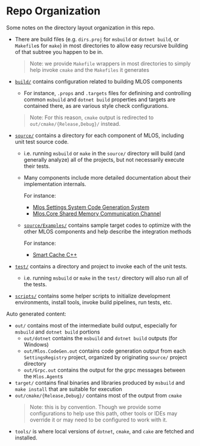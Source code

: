 # Repo Organization

Some notes on the directory layout organization in this repo.

- There are build files (e.g. `dirs.proj` for `msbuild` or `dotnet build`, or `Makefile`s for `make`) in most directories to allow easy recursive building of that subtree you happen to be in.
  > Note: we provide `Makefile` wrappers in most directories to simply help invoke `cmake` and the `Makefiles` it generates
- [`build/`](../build/#mlos-github-tree-view) contains configuration related to building MLOS components
  - For instance, `.props` and `.targets` files for definining and controlling common `msbuild` and `dotnet build` properties and targets are contained there, as are various style check configurations.
  > Note: For this reason, `cmake` output is redirected to `out/cmake/{Release,Debug}/` instead.
- [`source/`](../source/#mlos-github-tree-view) contains a directory for each component of MLOS, including unit test source code.
  - i.e. running `msbuild` or `make` in the `source/` directory will build (and generally analyze) all of the projects, but not necessarily execute their tests.

  - Many components include more detailed documentation about their implementation internals.

    For instance:

    - [Mlos Settings System Code Generation System](../source/Mlos.SettingsSystem.CodeGen/)
    - [Mlos.Core Shared Memory Communication Channel](../source/Mlos.Core/doc/)

  - [`source/Examples/`](../source/Examples/) contains sample target codes to optimize with the other MLOS components and help describe the integration methods

    For instance:

    - [Smart Cache C++](../source/Examples/SmartCache/)

- [`test/`](../test/#mlos-github-tree-view) contains a directory and project to invoke each of the unit tests.
  - i.e. running `msbuild` or `make` in the `test/` directory will also run all of the tests.
- [`scripts/`](../scripts/#mlos-github-tree-view) contains some helper scripts to initialize development environments, install tools, invoke build pipelines, run tests, etc.

Auto generated content:

- `out/` contains most of the intermediate build output, especially for `msbuild` and `dotnet build` portions
  - `out/dotnet` contains the `msbuild` and `dotnet build` outputs (for Windows)
  - `out/Mlos.CodeGen.out` contains code generation output from each `SettingsRegistry` project, organized by originating `source/` project directory
  - `out/Grpc.out` contains the output for the grpc messages between the `Mlos.Agent`s
- `target/` contains final binaries and libraries produced by `msbuild` and `make install` that are suitable for execution
- `out/cmake/{Release,Debug}/` contains most of the output from `cmake`
  > Note: this is by convention.  Though we provide some configurations to help use this path, other tools or IDEs may override it or may need to be configured to work with it.
- `tools/` is where local versions of `dotnet`, `cmake`, and `cake` are fetched and installed.
